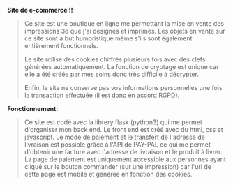 **Site de e-commerce !!**

>  Ce site est une boutique en ligne me permettant la mise en vente des impressions 3d que j'ai designés et imprimés. 
>  Les objets en vente sur ce site sont à but humoristique même s'ils sont également entièrement fonctionnels.
>  
>  Le site utilise des cookies chiffrés plusieurs fois avec des clefs générées automatiquement.
>  La fonction de cryptage est unique car elle a été créée par mes soins donc très difficile à décrypter.
>
>  Enfin, le site ne conserve pas vos informations personnelles une fois la transaction effectuée (il est donc en accord RGPD).

**Fonctionnement:**

>  Ce site est codé avec la librery flask (python3) qui me permet d'organiser mon back end.
>  Le front end est créé avec du html, css et javascript. 
>  Le mode de paiement et le transfert de l'adresse de livraison est possible grâce à l'API de PAY-PAL ce qui me permet d'obtenir
>  une facture avec l'adresse de livraison et le produit à livrer.
>  La page de paiement est uniquement accessible aux personnes ayant cliqué sur le bouton commander (sur une impression)
>  car l'url de cette page est mobile et générée en fonction des cookies.

